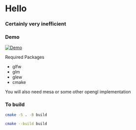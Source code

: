 # Hello

### Certainly very inefficient
### Demo
[![Demo](https://img.youtube.com/vi/mTin1ixkp80/0.jpg)](https://www.youtube.com/watch?v=mTin1ixkp80)

Required Packages
- glfw
- glm
- glew
- cmake

You will also need mesa or some other opengl implementation

### To build
```bash
cmake -S . -B build
```
```bash
cmake --build build
```

